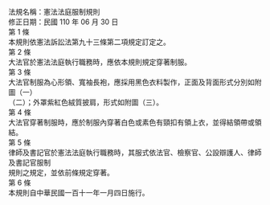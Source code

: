 法規名稱：憲法法庭服制規則  
修正日期：民國 110 年 06 月 30 日  
第 1 條  
本規則依憲法訴訟法第九十三條第二項規定訂定之。  
第 2 條  
大法官於憲法法庭執行職務時，應依本規則規定穿著制服。  
第 3 條  
大法官制服為心形領、寬袖長袍，應採用黑色衣料製作，正面及背面形式分別如附圖（一）  
（二）；外罩紫紅色絨質披肩，形式如附圖（三）。  
第 4 條  
大法官穿著制服時，應於制服內穿著白色或素色有頸扣有領上衣，並得結領帶或領結。  
第 5 條  
律師及書記官於憲法法庭執行職務時，其服式依法官、檢察官、公設辯護人、律師及書記官服制  
規則之規定，並依前條規定穿著。  
第 6 條  
本規則自中華民國一百十一年一月四日施行。  


